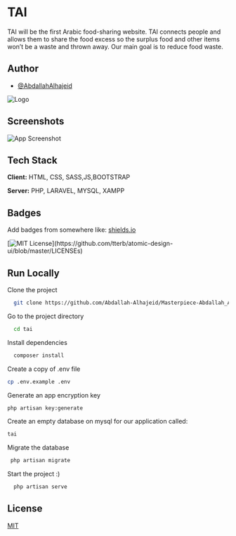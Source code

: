 
#  TAI

TAI will be the first Arabic food-sharing website. TAI connects people and allows them to share the food excess so the surplus food and other items won’t be a waste and thrown away. Our main goal is to reduce food waste. 


## Author

- [@AbdallahAlhajeid](https://github.com/Abdallah-Alhajeid)

  
![Logo](![android-chrome-512x512](https://user-images.githubusercontent.com/39887091/116790315-223e1680-aabc-11eb-9984-28374cf7b82e.png)
)

    
## Screenshots

![App Screenshot](https://via.placeholder.com/468x300?text=App+Screenshot+Here)

  
## Tech Stack

**Client:** HTML, CSS, SASS,JS,BOOTSTRAP

**Server:** PHP, LARAVEL, MYSQL, XAMPP

  
## Badges

Add badges from somewhere like: [shields.io](https://shields.io/)

[![MIT License](https://img.shields.io/apm/l/atomic-design-ui.svg?)](https://github.com/tterb/atomic-design-ui/blob/master/LICENSEs)

## Run Locally

Clone the project

```bash
  git clone https://github.com/Abdallah-Alhajeid/Masterpiece-Abdallah_Alhajeid
```

Go to the project directory

```bash
  cd tai
```

Install dependencies

```bash
  composer install
```
Create a copy of  .env file

```bash
cp .env.example .env
```
Generate an app encryption key
```bash
php artisan key:generate
```
Create an empty database on mysql for our application called:
```bash
tai
```

Migrate the database

```bash
 php artisan migrate
```

Start the project :)

```bash
  php artisan serve
```

  
## License

[MIT](https://choosealicense.com/licenses/mit/)

  
